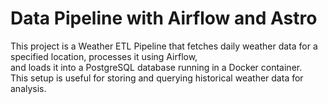 # Data Pipeline with Airflow and Astro
This project is a Weather ETL Pipeline that fetches daily weather data for a specified location, processes it using Airflow, </br>
and loads it into a PostgreSQL database running in a Docker container. </br>
This setup is useful for storing and querying historical weather data for analysis.</br>
